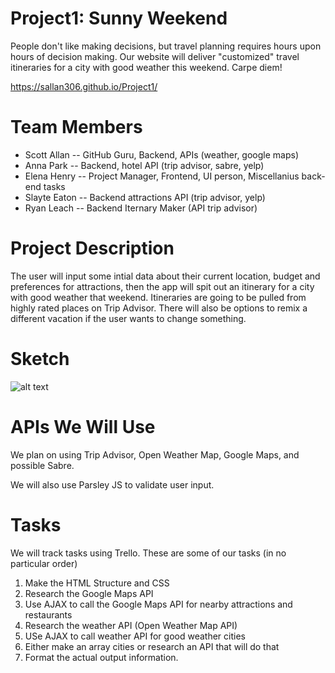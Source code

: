 # Project1: Sunny Weekend

People don't like making decisions, but travel planning requires hours upon hours of decision making. Our website will deliver "customized" travel itineraries for a city with good weather this weekend. Carpe diem!

https://sallan306.github.io/Project1/


# Team Members
  * Scott Allan -- GitHub Guru, Backend, APIs (weather, google maps)
  * Anna Park -- Backend, hotel API (trip advisor, sabre, yelp)
  * Elena Henry  -- Project Manager, Frontend, UI person, Miscellanius back-end tasks
  * Slayte Eaton -- Backend attractions API (trip advisor, yelp)
  * Ryan Leach -- Backend Iternary Maker (API trip advisor)
  
  # Project Description
  
  The user will input some intial data about their current location, budget and preferences for attractions, then the app will spit out an itinerary for a city with good weather that weekend. Itineraries are going to be pulled from highly rated places on Trip Advisor. There will also be options to remix a different vacation if the user wants to change something.
  
  # Sketch
  
  ![alt text](https://github.com/sallan306/Project1/blob/master/IMG_20181107_140247.jpg)
  
  
  
  # APIs We Will Use
  
  We plan on using Trip Advisor, Open Weather Map, Google Maps, and possible Sabre.
  
  We will also use Parsley JS to validate user input.
  
  # Tasks
  We will track tasks using Trello. These are some of our tasks (in no particular order)
  
  1. Make the HTML Structure and CSS
  2. Research the Google Maps API
  3. Use AJAX to call the Google Maps API for nearby attractions and restaurants
  4. Research the weather API (Open Weather Map API)
  5. USe AJAX to call weather API for good weather cities
  6. Either make an array cities or research an API that will do that
  7. Format the actual output information.
  
